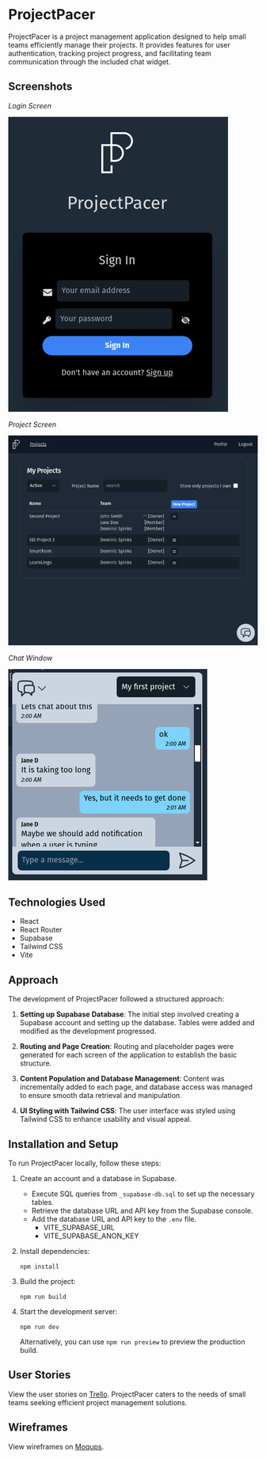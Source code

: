 # ProjectPacer

ProjectPacer is a project management application designed to help small teams efficiently manage their projects. It provides features for user authentication, tracking project progress, and facilitating team communication through the included chat widget.

## Screenshots

_Login Screen_

![Login Screen](public/screenshots/login_screen.png)

_Project Screen_

![Project Screen](public/screenshots/project_screen.png)

_Chat Window_

![Chat Window](public/screenshots/chat_window.png)

## Technologies Used

-   React
-   React Router
-   Supabase
-   Tailwind CSS
-   Vite

## Approach

The development of ProjectPacer followed a structured approach:

1. **Setting up Supabase Database**: The initial step involved creating a Supabase account and setting up the database. Tables were added and modified as the development progressed.

2. **Routing and Page Creation**: Routing and placeholder pages were generated for each screen of the application to establish the basic structure.

3. **Content Population and Database Management**: Content was incrementally added to each page, and database access was managed to ensure smooth data retrieval and manipulation.

4. **UI Styling with Tailwind CSS**: The user interface was styled using Tailwind CSS to enhance usability and visual appeal.

## Installation and Setup

To run ProjectPacer locally, follow these steps:

1. Create an account and a database in Supabase.

    - Execute SQL queries from `_supabase-db.sql` to set up the necessary tables.
    - Retrieve the database URL and API key from the Supabase console.
    - Add the database URL and API key to the `.env` file.
        - VITE_SUPABASE_URL
        - VITE_SUPABASE_ANON_KEY

2. Install dependencies:

    ```
    npm install
    ```

3. Build the project:

    ```
    npm run build
    ```

4. Start the development server:

    ```
    npm run dev
    ```

    Alternatively, you can use `npm run preview` to preview the production build.

## User Stories

View the user stories on [Trello](https://trello.com/b/QgCuHT1t/project-tracker). ProjectPacer caters to the needs of small teams seeking efficient project management solutions.

## Wireframes

View wireframes on [Moqups](https://app.moqups.com/JU95FL0o9E7Owk2xx8mETPBqvWlBonKw/view/page/ad64222d5).
